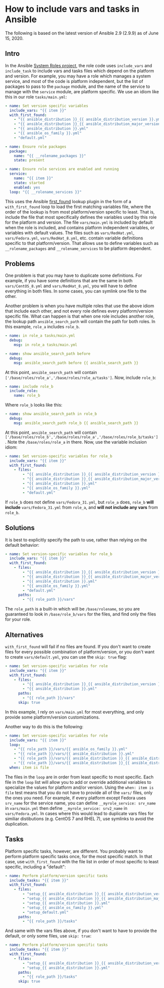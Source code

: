 How to include vars and tasks in Ansible
========================================

The following is based on the latest version of Ansible 2.9 (2.9.9) as of June 15, 2020.

Intro
-----

In the Ansible [System Roles project](https://linux-system-roles.github.io), the role code uses `include_vars` and `include_task` to include vars and tasks files which depend on the platform and
version.  For example, you may have a role which manages a system service,
and most of the code is platform independent, but the list of packages to
pass to the `package` module, and the name of the service to manage with the
`service` module, are platform specific.  We use an idiom like this in our
role `tasks/main.yml`:
```yaml
- name: Set version specific variables
  include_vars: "{{ item }}"
  with_first_found:
    - "{{ ansible_distribution }}_{{ ansible_distribution_version }}.yml"
    - "{{ ansible_distribution }}_{{ ansible_distribution_major_version }}.yml"
    - "{{ ansible_distribution }}.yml"
    - "{{ ansible_os_family }}.yml"
    - "default.yml"

- name: Ensure role packages
  package:
    name: "{{ __rolename_packages }}"
    state: present

- name: Ensure role services are enabled and running
  service:
    name: "{{ item }}"
    state: started
    enabled: yes
  loop: "{{ __rolename_services }}"
```
This uses the Ansible [first_found](https://docs.ansible.com/ansible/latest/plugins/lookup/first_found.html)
lookup plugin in the form of a `with_first_found` loop to load
the first matching variables file, where the order of the lookup is from most platform/version specific
to least.  That is, include the file that most specifically defines the variables used
by this role for the platform and version.
The file `vars/main.yml` is included by default when the role is included, and
contains platform independent variables, or variables with default values.  The
files such as `vars/RedHat.yml`, `vars/Fedora.yml`, `vars/RedHat_8.yml`, etc. contain
variable definitions specific to that platform/version.  That allows use to define
variables such as `__rolename_packages` and `__rolename_services` to be platform
dependent.

Problems
--------

One problem is that you may have to duplicate some definitions.  For example, if you have
some definitions that are the same in both `vars/CentOS_8.yml` and `vars/RedHat_8.yml`,
you will have to define everything in both files.  In some cases, you can symlink one
file to the other.

Another problem is when you have multiple roles that use the above idiom that include
each other, and not every role defines every platform/version specific file.  What can happen is that when one role includes
another role, the lookup path `ansible_search_path` will contain the path for both roles.
In this example, `role_a` includes `role_b`.
```yaml
- name: in role_a tasks/main.yml
  debug:
    msg: in role_a tasks/main.yml

- name: show ansible_search_path before
  debug:
    msg: ansible_search_path before {{ ansible_search_path }}
```
At this point, `ansible_search_path` will contain `['/base/roles/role_a','/base/roles/role_a/tasks']`.  Now, include `role_b`:
```yaml
- name: include role_b
  include_role:
    name: role_b
```
Where `role_b` looks like this:
```yaml
- name: show ansible_search_path in role_b
  debug:
    msg: ansible_search_path role_b {{ ansible_search_path }}
```
At this point, `ansible_search_path` will contain `['/base/roles/role_b','/base/roles/role_a','/base/roles/role_b/tasks']`.  Note the `/base/roles/role_a` in there.  Now, use the variable inclusion idiom:
```yaml
- name: Set version-specific variables for role_b
  include_vars: "{{ item }}"
  with_first_found:
    - files:
        - "{{ ansible_distribution }}_{{ ansible_distribution_version }}.yml"
        - "{{ ansible_distribution }}_{{ ansible_distribution_major_version }}.yml"
        - "{{ ansible_distribution }}.yml"
        - "{{ ansible_os_family }}.yml"
        - "default.yml"
```
If `role_b` does not define `vars/Fedora_31.yml`, but `role_a` does, `role_b` **will include** `vars/Fedora_31.yml` from `role_a`, and **will not include any vars** from `role_b`.

Solutions
---------

It is best to explicitly specify the path to use, rather than relying on the default behavior:
```yaml
- name: Set version-specific variables for role_b
  include_vars: "{{ item }}"
  with_first_found:
    - files:
        - "{{ ansible_distribution }}_{{ ansible_distribution_version }}.yml"
        - "{{ ansible_distribution }}_{{ ansible_distribution_major_version }}.yml"
        - "{{ ansible_distribution }}.yml"
        - "{{ ansible_os_family }}.yml"
        - "default.yml"
      paths:
        - "{{ role_path }}/vars"
```
The `role_path` is a built-in which will be `/base/rolename`, so you are guaranteed to
look in `/base/role_b/vars` for the files, and find only the files for your role.

Alternatives
------------

`with_first_found` will fail if no files are found.  If you don't want to create files
for every possible combination of platform/version, or you don't want to create `vars/default.yml`,
you can use the `skip: true` flag:
```yaml
- name: Set version-specific variables for role
  include_vars: "{{ item }}"
  with_first_found:
    - files:
        - "{{ ansible_distribution }}_{{ ansible_distribution_version }}.yml"
        - "{{ ansible_distribution }}.yml"
      paths:
        - "{{ role_path }}/vars"
      skip: true
```
In this example, I rely on `vars/main.yml` for most everything, and only provide some
platform/version customizations.

Another way to do this is the following:
```yaml
- name: Set version-specific variables for role
  include_vars: "{{ item }}"
  loop:
    - "{{ role_path }}/vars/{{ ansible_os_family }}.yml"
    - "{{ role_path }}/vars/{{ ansible_distribution }}.yml"
    - "{{ role_path }}/vars/{{ ansible_distribution }}_{{ ansible_distribution_major_version }}.yml"
    - "{{ role_path }}/vars/{{ ansible_distribution }}_{{ ansible_distribution_version }}.yml"
  when: item is file
```
The files in the `loop` are in order from least specific to most specific.
Each file in the `loop` list will allow you to add or override additional
variables to specialize the values for platform and/or version.  Using the
`when: item is file` test means that you do not have to provide all of the
`vars/` files, only the ones you need.  For example, if every platform except
Fedora uses `srv_name` for the service name, you can define `__myrole_service:
srv_name` in `vars/main.yml` then define `__myrole_service: srv2_name` in
`vars/Fedora.yml`. In cases where this would lead to duplicate vars files for
similiar distibutions (e.g. CentOS 7 and RHEL 7), use symlinks to avoid the
duplication.

Tasks
-----

Platform specific tasks, however, are different.  You probably want to perform
platform specific tasks once, for the most specific match.  In that case, use
`with_first_found` with the file list in order of most specific to least
specific, including a "default":
```yaml
- name: Perform platform/version specific tasks
  include_tasks: "{{ item }}"
  with_first_found:
    - files:
        - "setup_{{ ansible_distribution }}_{{ ansible_distribution_version }}.yml"
        - "setup_{{ ansible_distribution }}_{{ ansible_distribution_major_version }}.yml"
        - "setup_{{ ansible_distribution }}.yml"
        - "setup_{{ ansible_os_family }}.yml"
        - "setup_default.yml"
      paths:
        - "{{ role_path }}/tasks"
```
And same with the vars files above, if you don't want to have to provide the default,
or only some files, use `skip: true`:
```yaml
- name: Perform platform/version specific tasks
  include_tasks: "{{ item }}"
  with_first_found:
    - files:
        - "setup_{{ ansible_distribution }}_{{ ansible_distribution_version }}.yml"
        - "setup_{{ ansible_distribution }}.yml"
      paths:
        - "{{ role_path }}/tasks"
      skip: true
```
